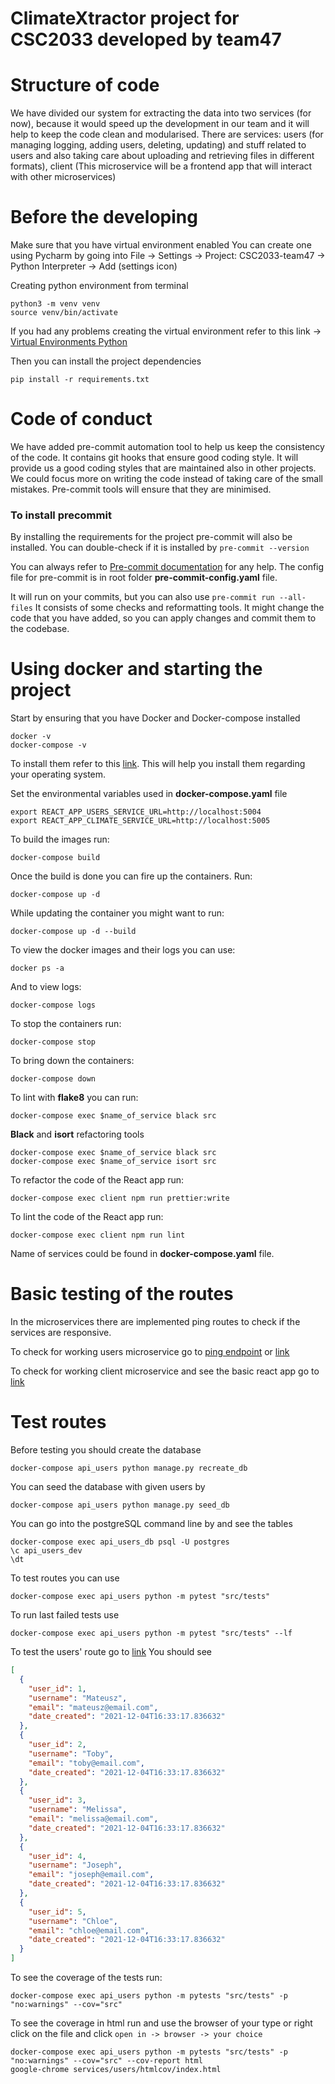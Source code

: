 # ClimateXtractor project for CSC2033 developed by team47

# Structure of code

We have divided our system for extracting the data into two services (for now), because it would speed up the
development in our team and it will help to keep the code clean and modularised.
There are services: users (for managing logging, adding users, deleting, updating) and stuff related to users and also
taking care about uploading and retrieving files in different formats),
client (This microservice will be a frontend app that will interact with other microservices)

# Before the developing

Make sure that you have virtual environment enabled
You can create one using Pycharm by going into File -> Settings -> Project: CSC2033-team47 -> Python Interpreter ->
Add (settings icon)

Creating python environment from terminal

```shell
python3 -m venv venv
source venv/bin/activate
```

If you had any problems creating the virtual environment refer to this link ->
[Virtual Environments Python](https://docs.python.org/3/tutorial/venv.html)

Then you can install the project dependencies

```shell
pip install -r requirements.txt
```

# Code of conduct

We have added pre-commit automation tool to help us keep the consistency of the code.
It contains git hooks that ensure good coding style. It will provide us a good coding styles
that are maintained also in other projects. We could focus more on writing the code instead of
taking care of the small mistakes. Pre-commit tools will ensure that they are minimised.

### To install precommit

By installing the requirements for the project pre-commit will also be installed.
You can double-check if it is installed by `pre-commit --version`

You can always refer to [Pre-commit documentation](https://pre-commit.com/) for any help.
The config file for pre-commit is in root folder **pre-commit-config.yaml** file.

It will run on your commits, but you can also use `pre-commit run --all-files`
It consists of some checks and reformatting tools. It might change the code that you have added,
so you can apply changes and commit them to the codebase.

# Using docker and starting the project

Start by ensuring that you have Docker and Docker-compose installed

```shell
docker -v
docker-compose -v
```

To install them refer to this [link](https://docs.docker.com/get-docker/). This will help you install them
regarding your operating system.

Set the environmental variables used in **docker-compose.yaml** file

```shell
export REACT_APP_USERS_SERVICE_URL=http://localhost:5004
export REACT_APP_CLIMATE_SERVICE_URL=http://localhost:5005
```

To build the images run:

```shell
docker-compose build
```

Once the build is done you can fire up the containers. Run:

```shell
docker-compose up -d
```

While updating the container you might want to run:

```shell
docker-compose up -d --build
```

To view the docker images and their logs you can use:

```shell
docker ps -a
```

And to view logs:

```shell
docker-compose logs
```

To stop the containers run:

```shell
docker-compose stop
```

To bring down the containers:

```shell
docker-compose down
```

To lint with **flake8** you can run:

```shell
docker-compose exec $name_of_service black src
```

**Black** and **isort** refactoring tools

```shell
docker-compose exec $name_of_service black src
docker-compose exec $name_of_service isort src
```

To refactor the code of the React app run:

```shell
docker-compose exec client npm run prettier:write
```

To lint the code of the React app run:

```shell
docker-compose exec client npm run lint
```

Name of services could be found in **docker-compose.yaml** file.

# Basic testing of the routes

In the microservices there are implemented ping routes to check if the services are responsive.

To check for working users microservice go to [ping endpoint](http://localhost:5004/ping) or [link](http://localhost:5004/)

To check for working client microservice and see the basic react app go to [link](http://localhost:3007/)

# Test routes

Before testing you should create the database

```shell
docker-compose api_users python manage.py recreate_db
```

You can seed the database with given users by

```shell
docker-compose api_users python manage.py seed_db
```

You can go into the postgreSQL command line by and see the tables

```shell
docker-compose exec api_users_db psql -U postgres
\c api_users_dev
\dt
```

To test routes you can use

```shell
docker-compose exec api_users python -m pytest "src/tests"
```

To run last failed tests use

```shell
docker-compose exec api_users python -m pytest "src/tests" --lf
```

To test the users' route go to [link](http://localhost:5004/users)
You should see

```json
[
  {
    "user_id": 1,
    "username": "Mateusz",
    "email": "mateusz@email.com",
    "date_created": "2021-12-04T16:33:17.836632"
  },
  {
    "user_id": 2,
    "username": "Toby",
    "email": "toby@email.com",
    "date_created": "2021-12-04T16:33:17.836632"
  },
  {
    "user_id": 3,
    "username": "Melissa",
    "email": "melissa@email.com",
    "date_created": "2021-12-04T16:33:17.836632"
  },
  {
    "user_id": 4,
    "username": "Joseph",
    "email": "joseph@email.com",
    "date_created": "2021-12-04T16:33:17.836632"
  },
  {
    "user_id": 5,
    "username": "Chloe",
    "email": "chloe@email.com",
    "date_created": "2021-12-04T16:33:17.836632"
  }
]
```

To see the coverage of the tests run:

```shell
docker-compose exec api_users python -m pytests "src/tests" -p "no:warnings" --cov="src"
```

To see the coverage in html run and use the browser of your type or right click on the file and click `open in -> browser -> your choice`

```shell
docker-compose exec api_users python -m pytests "src/tests" -p "no:warnings" --cov="src" --cov-report html
google-chrome services/users/htmlcov/index.html
```
